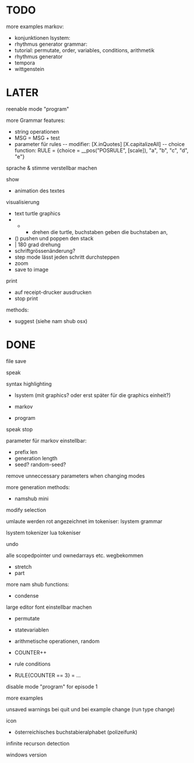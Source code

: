 #  TODO

more examples
markov:
* konjunktionen
lsystem:
* rhythmus generator
grammar:
* tutorial: permutate, order, variables, conditions, arithmetik
* rhythmus generator
* tempora
* wittgenstein


# LATER

reenable mode "program"

more Grammar features:
* string operationen
* MSG = MSG + test
* parameter für rules
-- modifier:    [X.inQuotes] [X.capitalizeAll]
-- choice function: RULE = {choice = __pos("POSRULE", [scale]), "a", "b", "c", "d", "e"}

sprache & stimme verstellbar machen

show
* animation des textes

visualisierung
* text turtle graphics
* + - drehen die turtle, buchstaben geben die buchstaben an,
* () pushen und poppen den stack
* | 180 grad drehung
* schriftgrössenänderung?
* step mode lässt jeden schritt durchsteppen
* zoom
* save to image

print
* auf receipt-drucker ausdrucken
* stop print

methods:
* suggest (siehe nam shub osx)



# DONE

file save

speak

syntax highlighting

- lsystem (mit graphics? oder erst später für die graphics einheit?)

- markov

- program

speak stop

parameter für markov einstellbar:
- prefix len
- generation length
- seed? random-seed?

remove unneccessary parameters when changing modes


more generation methods:
- namshub mini

modify selection


umlaute werden rot angezeichnet im tokeniser:
lsystem
grammar

lsystem tokenizer
lua tokeniser

undo

alle scopedpointer und ownedarrays etc. wegbekommen

* stretch
* part

more nam shub functions:
* condense

large editor font einstellbar machen

* permutate
* statevariablen

* arithmetische operationen, random
* COUNTER++

* rule conditions
* RULE{COUNTER == 3} = ...

disable mode "program" for episode 1

more examples

unsaved warnings bei quit
und bei example change (run type change)

icon

* österreichisches buchstabieralphabet (polizeifunk)

infinite recurson detection

windows version

